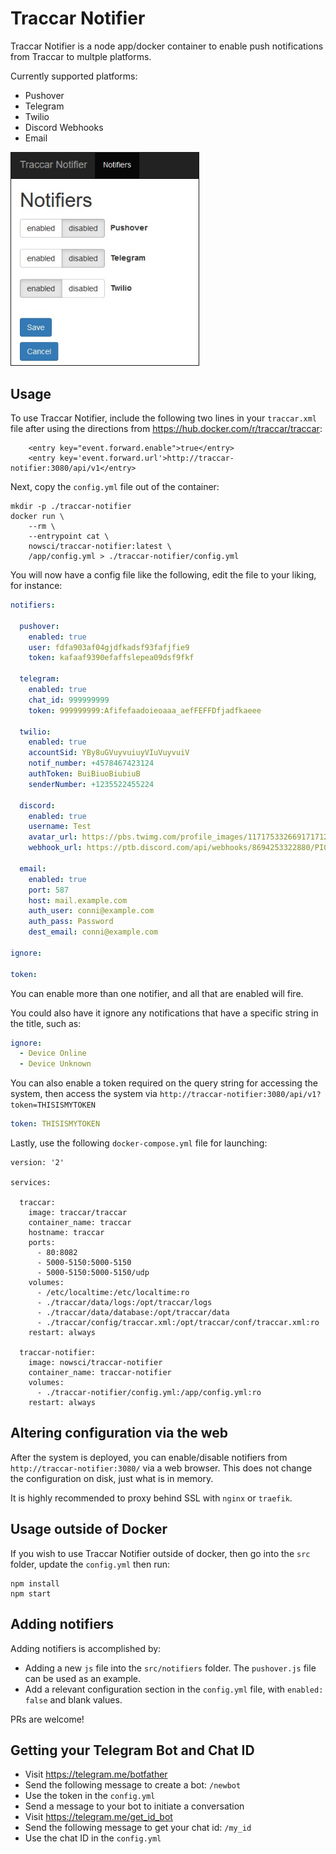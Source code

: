 # Traccar Notifier

Traccar Notifier is a node app/docker container to enable push notifications from Traccar to multple platforms.

Currently supported platforms:
- Pushover
- Telegram
- Twilio
- Discord Webhooks
- Email

<img src="screenshots/1.jpg" border=1 width=300>

## Usage

To use Traccar Notifier, include the following two lines in your `traccar.xml` file after using the directions from https://hub.docker.com/r/traccar/traccar:
```
    <entry key="event.forward.enable">true</entry>
    <entry key='event.forward.url'>http://traccar-notifier:3080/api/v1</entry>
```

Next, copy the `config.yml` file out of the container:
```
mkdir -p ./traccar-notifier
docker run \
	--rm \
	--entrypoint cat \
	nowsci/traccar-notifier:latest \
	/app/config.yml > ./traccar-notifier/config.yml
```

You will now have a config file like the following, edit the file to your liking, for instance:
``` yml
notifiers:

  pushover:
    enabled: true
    user: fdfa903af04gjdfkadsf93fafjfie9
    token: kafaaf9390efaffslepea09dsf9fkf

  telegram:
    enabled: true
    chat_id: 999999999
    token: 999999999:Afifefaadoieoaaa_aefFEFFDfjadfkaeee

  twilio:
    enabled: true
    accountSid: YBy8uGVuyvuiuyVIuVuyvuiV
    notif_number: +4578467423124
    authToken: BuiBiuoBiubiuB
    senderNumber: +1235522455224

  discord:
    enabled: true
    username: Test
    avatar_url: https://pbs.twimg.com/profile_images/1171753326691717120/lsyv3aU9_400x400.jpg
    webhook_url: https://ptb.discord.com/api/webhooks/8694253322880/PI0V1-8
    
  email:
    enabled: true
    port: 587
    host: mail.example.com
    auth_user: conni@example.com
    auth_pass: Password
    dest_email: conni@example.com

ignore:

token:
```
You can enable more than one notifier, and all that are enabled will fire.

You could also have it ignore any notifications that have a specific string in the title, such as:
``` yml
ignore:
  - Device Online
  - Device Unknown
```

You can also enable a token required on the query string for accessing the system, then access the system via `http://traccar-notifier:3080/api/v1?token=THISISMYTOKEN`
``` yml
token: THISISMYTOKEN
```

Lastly, use the following `docker-compose.yml` file for launching:
```
version: '2'

services:

  traccar:
    image: traccar/traccar
    container_name: traccar
    hostname: traccar
    ports:
      - 80:8082
      - 5000-5150:5000-5150
      - 5000-5150:5000-5150/udp
    volumes:
      - /etc/localtime:/etc/localtime:ro
      - ./traccar/data/logs:/opt/traccar/logs
      - ./traccar/data/database:/opt/traccar/data
      - ./traccar/config/traccar.xml:/opt/traccar/conf/traccar.xml:ro
    restart: always

  traccar-notifier:
    image: nowsci/traccar-notifier
    container_name: traccar-notifier
    volumes:
      - ./traccar-notifier/config.yml:/app/config.yml:ro
    restart: always
```

## Altering configuration via the web
After the system is deployed, you can enable/disable notifiers from `http://traccar-notifier:3080/` via a web browser. This does not change the configuration on disk, just what is in memory.

It is highly recommended to proxy behind SSL with `nginx` or `traefik`.

## Usage outside of Docker
If you wish to use Traccar Notifier outside of docker, then go into the `src` folder, update the `config.yml` then run:
```
npm install
npm start
```

## Adding notifiers
Adding notifiers is accomplished by:
- Adding a new `js` file into the `src/notifiers` folder. The `pushover.js` file can be used as an example.
- Add a relevant configuration section in the `config.yml` file, with `enabled: false` and blank values.

PRs are welcome!

## Getting your Telegram Bot and Chat ID
- Visit https://telegram.me/botfather
- Send the following message to create a bot: `/newbot`
- Use the token in the `config.yml`
- Send a message to your bot to initiate a conversation
- Visit https://telegram.me/get_id_bot
- Send the following message to get your chat id: `/my_id`
- Use the chat ID in the `config.yml`
